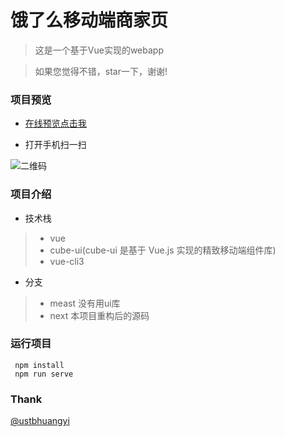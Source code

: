# 饿了么移动端商家页
 > 这是一个基于Vue实现的webapp
 
 > 如果您觉得不错，star一下，谢谢!

### 项目预览
 * [在线预览点击我](http://47.107.78.59/elm/)
 
 * 打开手机扫一扫 
 
 [二维码]: https://s2.ax1x.com/2019/02/26/kIXWMF.png
 
![二维码]

### 项目介绍
* 技术栈
 > * vue 
 > * cube-ui(cube-ui 是基于 Vue.js 实现的精致移动端组件库)
 > * vue-cli3
 
* 分支
 > * meast 没有用ui库 
 > * next 本项目重构后的源码
 
 


### 运行项目
```
 npm install 
 npm run serve
```

### Thank

[@ustbhuangyi](http://ustbhuangyi.com)

